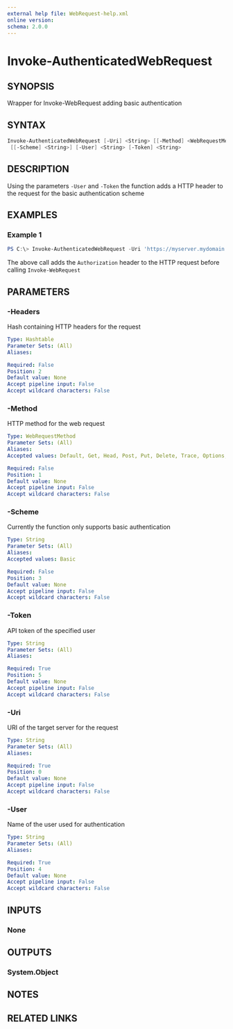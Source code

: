 ```yaml
---
external help file: WebRequest-help.xml
online version: 
schema: 2.0.0
---
```

# Invoke-AuthenticatedWebRequest

## SYNOPSIS

Wrapper for Invoke-WebRequest adding basic authentication

## SYNTAX

```powershell
Invoke-AuthenticatedWebRequest [-Uri] <String> [[-Method] <WebRequestMethod>] [[-Headers] <Hashtable>]
 [[-Scheme] <String>] [-User] <String> [-Token] <String>
```

## DESCRIPTION

Using the parameters `-User` and `-Token` the function adds a HTTP header to the request for the basic authentication scheme

## EXAMPLES

### Example 1

```powershell
PS C:\> Invoke-AuthenticatedWebRequest -Uri 'https://myserver.mydomain.com' -User 'myuser' -Token '43c2fcbacdd042f1'
```

The above call adds the `Authorization` header to the HTTP request before calling `Invoke-WebRequest`

## PARAMETERS

### -Headers

Hash containing HTTP headers for the request

```yaml
Type: Hashtable
Parameter Sets: (All)
Aliases:

Required: False
Position: 2
Default value: None
Accept pipeline input: False
Accept wildcard characters: False
```

### -Method

HTTP method for the web request

```yaml
Type: WebRequestMethod
Parameter Sets: (All)
Aliases:
Accepted values: Default, Get, Head, Post, Put, Delete, Trace, Options, Merge, Patch

Required: False
Position: 1
Default value: None
Accept pipeline input: False
Accept wildcard characters: False
```

### -Scheme

Currently the function only supports basic authentication

```yaml
Type: String
Parameter Sets: (All)
Aliases:
Accepted values: Basic

Required: False
Position: 3
Default value: None
Accept pipeline input: False
Accept wildcard characters: False
```

### -Token

API token of the specified user

```yaml
Type: String
Parameter Sets: (All)
Aliases:

Required: True
Position: 5
Default value: None
Accept pipeline input: False
Accept wildcard characters: False
```

### -Uri

URI of the target server for the request

```yaml
Type: String
Parameter Sets: (All)
Aliases:

Required: True
Position: 0
Default value: None
Accept pipeline input: False
Accept wildcard characters: False
```

### -User

Name of the user used for authentication

```yaml
Type: String
Parameter Sets: (All)
Aliases:

Required: True
Position: 4
Default value: None
Accept pipeline input: False
Accept wildcard characters: False
```

## INPUTS

### None

## OUTPUTS

### System.Object

## NOTES

## RELATED LINKS
